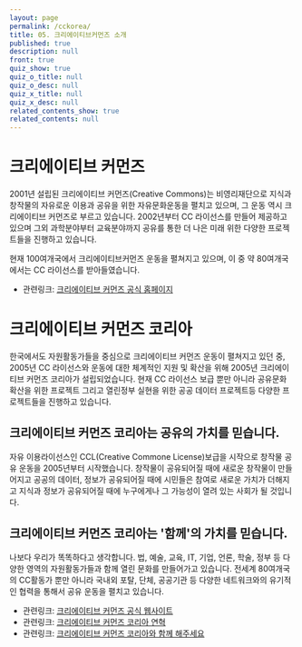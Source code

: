 ```yaml
---
layout: page
permalink: /cckorea/
title: 05. 크리에이티브커먼즈 소개
published: true
description: null
front: true
quiz_show: true
quiz_o_title: null
quiz_o_desc: null
quiz_x_title: null
quiz_x_desc: null
related_contents_show: true
related_contents: null
---
```



# 크리에이티브 커먼즈

2001년 설립된 크리에이티브 커먼즈(Creative Commons)는 비영리재단으로 지식과 창작물의 자유로운 이용과 공유을 위한 자유문화운동을 펼치고 있으며, 그 운동 역시 크리에이티브 커먼즈로 부르고 있습니다. 2002년부터 CC 라이선스를 만들어 제공하고 있으며 그외 과학분야부터 교육분야까지 공유를 통한 더 나은 미래 위한 다양한 프로젝트들을 진행하고 있습니다.

현재 100여개국에서 크리에이티브커먼즈 운동을 펼쳐지고 있으며, 이 중 약 80여개국에서는 CC 라이선스를 받아들였습니다.

- 관련링크: [크리에이티브 커먼즈 공식 홈페이지](https://creativecommons.org/about/downloads)

# 크리에이티브 커먼즈 코리아

한국에서도 자원활동가들을 중심으로 크리에이티브 커먼즈 운동이 펼쳐지고 있던 중, 2005년 CC 라이선스와 운동에 대한 체계적인 지원 및 확산을 위해 2005년 크리에이티브 커먼즈 코리아가 설립되었습니다. 현재 CC 라이선스 보급 뿐만 아니라 공유문화 확산을 위한 프로젝트 그리고 열린정부 실현을 위한 공공 데이터 프로젝트등 다양한 프로젝트들을 진행하고 있습니다.

## 크리에이티브 커먼즈 코리아는 공유의 가치를 믿습니다.

자유 이용라이선스인 CCL(Creative Commone License)보급을 시작으로 창작물 공유 운동을 2005년부터 시작했습니다. 창작물이 공유되어질 때에 새로운 창작물이 만들어지고 공공의 데이터, 정보가 공유되어질 때에 시민들은 참여로 새로운 가치가 더해지고 지식과 정보가 공유되어질 때에 누구에게나 그 가능성이 열려 있는 사회가 될 것입니다. 

## 크리에이티브 커먼즈 코리아는 '함께'의 가치를 믿습니다.

나보다 우리가 똑똑하다고 생각합니다. 법, 예술, 교육, IT, 기업, 언론, 학술, 정부 등 다양한 영역의 자원활동가들과 함께 열린 문화를 만들어가고 있습니다. 전세계 80여개국의 CC활동가 뿐만 아니라 국내외 포탈, 단체, 공공기관 등 다양한 네트워크와의 유기적인 협력을 통해서 공유 운동을 펼치고 있습니다.

- 관련링크: [크리에이티브 커먼즈 공식 웹사이트](http://cckorea.org/xe/main)
- 관련링크: [크리에이티브 커먼즈 코리아 연혁](http://www.cckorea.org/xe/?mid=history)
- 관련링크: [크리에이티브 커먼즈 코리아와 함께 해주세요](http://cckorea.org/xe/participate)
